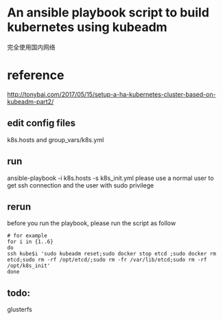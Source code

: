 # An ansible playbook script to build kubernetes using kubeadm
完全使用国内网络
# reference
 http://tonybai.com/2017/05/15/setup-a-ha-kubernetes-cluster-based-on-kubeadm-part2/
## edit config files
 k8s.hosts and group_vars/k8s.yml
## run
 ansible-playbook -i k8s.hosts -s k8s_init.yml
 please use a normal user to get ssh connection and the user with sudo privilege
## rerun
 before you run the playbook, please run the script as follow
```
# for example
for i in {1..6}
do
ssh kube$i 'sudo kubeadm reset;sudo docker stop etcd ;sudo docker rm etcd;sudo rm -rf /opt/etcd/;sudo rm -fr /var/lib/etcd;sudo rm -rf /opt/k8s_init'
done
```
## todo:
glusterfs
